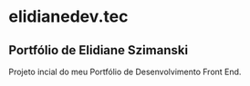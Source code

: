 # elidianedev.tec

## Portfólio de Elidiane Szimanski

Projeto incial do meu Portfólio de Desenvolvimento Front End.
